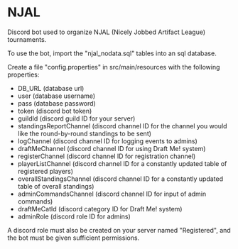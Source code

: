 # NJAL
Discord bot used to organize NJAL (Nicely Jobbed Artifact League) tournaments.

To use the bot, import the "njal_nodata.sql" tables into an sql database.

Create a file "config.properties" in src/main/resources with the following properties:

* DB_URL (database url)
* user (database username)
* pass (database password)
* token (discord bot token)
* guildId (discord guild ID for your server)
* standingsReportChannel (discord channel ID for the channel you would like the round-by-round standings to be sent)
* logChannel (discord channel ID for logging events to admins)
* draftMeChannel (discord channel ID for using Draft Me! system)
* registerChannel (discord channel ID for registration channel)
* playerListChannel (discord channel ID for a constantly updated table of registered players)
* overallStandingsChannel (discord channel ID for a constantly updated table of overall standings)
* adminCommandsChannel (discord channel ID for input of admin commands)
* draftMeCatId (discord category ID for Draft Me! system)
* adminRole (discord role ID for admins)

A discord role must also be created on your server named "Registered", and the bot must be given sufficient permissions.